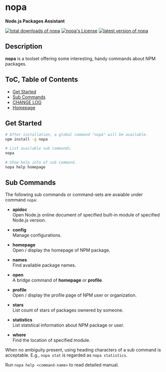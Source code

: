 #	nopa
__Node.js Packages Assistant__

[![total downloads of nopa](https://img.shields.io/npm/dt/nopa.svg)](https://www.npmjs.com/package/nopa)
[![nopa's License](https://img.shields.io/npm/l/nopa.svg)](https://www.npmjs.com/package/nopa)
[![latest version of nopa](https://img.shields.io/npm/v/nopa.svg)](https://www.npmjs.com/package/nopa)

##	Description

__nopa__ is a toolset offering some interesting, handy commands about NPM packages.

##	ToC, Table of Contents

*	[Get Started](#get-started)
* 	[Sub Commands](#sub-commands)
*	[CHANGE LOG](./CHANGELOG.md)
*	[Homepage](https://github.com/YounGoat/nopa)

##	Get Started

```bash
# After installation, a global command "nopa" will be available. 
npm install -g nopa

# List available sub commands. 
nopa 
 
# Show help info of sub command. 
nopa help homepage
```

##  Sub Commands

The following sub commands or command-sets are avaiable under command `nopa`:

*	__apidoc__  
	Open Node.js online document of specified built-in module of specified Node.js version.

*	__config__  
	Manage configurations.

*	__homepage__  
	Open / display the homepage of NPM package.

*	__names__  
	Find available package names.

*	__open__  
	A bridge command of __homepage__ or __profile__.

*	__profile__  
	Open / display the profile page of NPM user or organization.

*	__stars__  
	List count of stars of packages ownered by someone.

*	__statistics__  
	List statstical information about NPM package or user.

*	__where__  
	Find the location of specified module.

When no ambiguity present, using heading characters of a sub command is acceptable. E.g., `nopa stat` is regarded as `nopa statistics`.

Run `nopa help <command-name>` to read detailed manual.